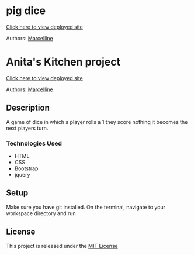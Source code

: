 # pig dice

[Click here to view deployed site ](https://example.com)

Authors: [Marcelline](gmercylyne.com)
# Anita's Kitchen project

[Click here to view deployed site ](https://gmercylyne2.github.io/xxxxx)

Authors: [Marcelline](gmercylyne@gmail.com)


## Description

A game of dice in which a player rolls a 1 they score nothing it becomes the next players turn.


### Technologies Used
* HTML
* CSS
* Bootstrap
* jquery
## Setup

Make sure you have git installed. On the terminal, navigate to your workspace directory and run



## License

This project is released under the [MIT License](./LICENSE.md)
